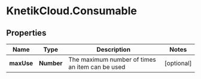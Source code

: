 # KnetikCloud.Consumable

## Properties
Name | Type | Description | Notes
------------ | ------------- | ------------- | -------------
**maxUse** | **Number** | The maximum number of times an item can be used | [optional] 



